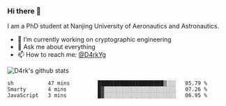 ### Hi there 👋

I am a PhD student at Nanjing University of Aeronautics and Astronautics.

- 🔭 I’m currently working on cryptographic engineering
- 💬 Ask me about everything
- 📫 How to reach me: [@D4rkYg](https://twitter.com/D4rkYg)

![D4rk's github stats](https://github-readme-stats.vercel.app/api?username=dd4rk&show_icons=true&title_color=fff&icon_color=79ff97&text_color=9f9f9f&bg_color=151515)

<!--START_SECTION:waka-->
```text
sh           47 mins         █████████████████████▒░░░   85.79 % 
Smarty       4 mins          █▓░░░░░░░░░░░░░░░░░░░░░░░   07.26 % 
JavaScript   3 mins          █▓░░░░░░░░░░░░░░░░░░░░░░░   06.95 % 
```
<!--END_SECTION:waka-->
